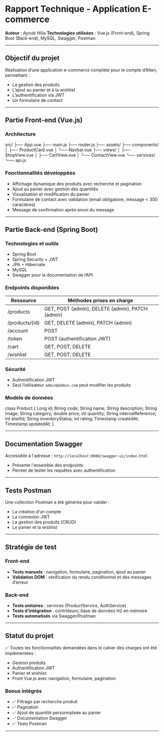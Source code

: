 
# Rapport Technique - Application E-commerce

**Auteur** : Ayoub Hlila
**Technologies utilisées** : Vue.js (Front-end), Spring Boot (Back-end), MySQL, Swagger, Postman

---

## Objectif du projet
Réalisation d’une application e-commerce complète pour le compte d’Alten, permettant :
- La gestion des produits
- L’ajout au panier et à la wishlist
- L’authentification via JWT
- Un formulaire de contact

---

## Partie Front-end (Vue.js)

### Architecture
src/
├── App.vue
├── main.js
├── router.js
├── assets/
├── components/
│   ├── ProductCard.vue
│   └── Navbar.vue
├── views/
│   ├── ShopView.vue
│   ├── CartView.vue
│   └── ContactView.vue
└── services/
    └── api.js

### Fonctionnalités développées
- Affichage dynamique des produits avec recherche et pagination
- Ajout au panier avec gestion des quantités
- Visualisation et modification du panier
- Formulaire de contact avec validation (email obligatoire, message < 300 caractères)
- Message de confirmation après envoi du message

---

## Partie Back-end (Spring Boot)

### Technologies et outils
- Spring Boot
- Spring Security + JWT
- JPA + Hibernate
- MySQL
- Swagger pour la documentation de l’API

### Endpoints disponibles
| Ressource        | Méthodes prises en charge                    |
|------------------|---------------------------------------------|
| /products        | GET, POST (admin), DELETE (admin), PATCH (admin) |
| /products/{id}   | GET, DELETE (admin), PATCH (admin)         |
| /account         | POST                                        |
| /token           | POST (authentification JWT)                 |
| /cart            | GET, POST, DELETE                           |
| /wishlist        | GET, POST, DELETE                           |

### Sécurité
- Authentification JWT
- Seul l’utilisateur `admin@admin.com` peut modifier les produits

### Modèle de données
class Product {
  Long id;
  String code;
  String name;
  String description;
  String image;
  String category;
  double price;
  int quantity;
  String internalReference;
  int shellId;
  String inventoryStatus;
  int rating;
  Timestamp createdAt;
  Timestamp updatedAt;
}

---

## Documentation Swagger
Accessible à l'adresse : `http://localhost:8080/swagger-ui/index.html`
- Présente l'ensemble des endpoints
- Permet de tester les requêtes avec authentification

---

## Tests Postman
Une collection Postman a été générée pour valider :
- La création d’un compte
- La connexion JWT
- La gestion des produits (CRUD)
- Le panier et la wishlist

---

## Stratégie de test

### Front-end
- **Tests manuels** : navigation, formulaire, pagination, ajout au panier
- **Validation DOM** : vérification du rendu conditionnel et des messages d’erreur

### Back-end
- **Tests unitaires** : services (ProductService, AuthService)
- **Tests d’intégration** : contrôleurs, base de données H2 en mémoire
- **Tests automatisés** via Swagger/Postman

---

## Statut du projet
✅ Toutes les fonctionnalités demandées dans le cahier des charges ont été implémentées :
- Gestion produits
- Authentification JWT
- Panier et wishlist
- Front Vue.js avec navigation, formulaire, pagination

### Bonus intégrés
- ✅ Filtrage par recherche produit
- ✅ Pagination
- ✅ Ajout de quantité personnalisée au panier
- ✅ Documentation Swagger
- ✅ Tests Postman

---


